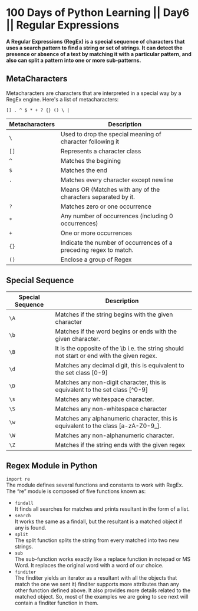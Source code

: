 # 100 Days of Python Learning || Day6 || Regular Expressions

**A Regular Expressions (RegEx) is a special sequence of characters that uses a search pattern to find a string or set of strings. It can detect the presence or absence of a text by matching it with a particular pattern, and also can split a pattern into one or more sub-patterns.**

## MetaCharacters

Metacharacters are characters that are interpreted in a special way by a RegEx engine. Here's a list of metacharacters:

`[] . ^ $ * + ? {} () \ |`

| Metacharacters | Description                                                       |
| -------------- | ----------------------------------------------------------------- |
| `\`            | Used to drop the special meaning of character following it        |
| `[]`           | Represents a character class                                      |
| `^`            | Matches the begining                                              |
| `$`            | Matches the end                                                   |
| `.`            | Matches every character except newline                            |
|                | Means OR (Matches with any of the characters separated by it.     |
| `?`            | Matches zero or one occurrence                                    |
| `*`            | Any number of occurrences (including 0 occurrences)               |
| `+`            | One or more occurrences                                           |
| `{}`           | Indicate the number of occurrences of a preceding regex to match. |
| `()`           | Enclose a group of Regex                                          |

## Special Sequence

| Special Sequence | Description                                                                                |
| ---------------- | ------------------------------------------------------------------------------------------ |
| `\A`             | Matches if the string begins with the given character                                      |
| `\b`             | Matches if the word begins or ends with the given character.                               |
| `\B`             | It is the opposite of the \b i.e. the string should not start or end with the given regex. |
| `\d`             | Matches any decimal digit, this is equivalent to the set class [0-9]                       |
| `\D`             | Matches any non-digit character, this is equivalent to the set class [^0-9]                |
| `\s`             | Matches any whitespace character.                                                          |
| `\S`             | Matches any non-whitespace character                                                       |
| `\w`             | Matches any alphanumeric character, this is equivalent to the class [a-zA-Z0-9_].          |
| `\W`             | Matches any non-alphanumeric character.                                                    |
| `\Z`             | Matches if the string ends with the given regex                                            |

## Regex Module in Python

`import re`\
The module defines several functions and constants to work with RegEx.\
The “re” module is composed of five functions known as:

- `findall`\
   It finds all searches for matches and prints resultant in the form of a list.
- `search`\
  It works the same as a findall, but the resultant is a matched object if any is found.
- `split`\
  The split function splits the string from every matched into two new strings.
- `sub`\
  The sub-function works exactly like a replace function in notepad or MS Word. It replaces the original word with a word of our choice.
- `finditer`\
  The finditer yields an iterator as a resultant with all the objects that match the one we sent it) finditer supports more attributes than any other function defined above. It also provides more details related to the matched object. So, most of the examples we are going to see next will contain a finditer function in them.
